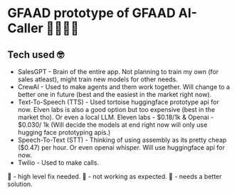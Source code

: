 # GFAAD prototype of GFAAD AI-Caller 🤫🧏🏻‍♂️

## Tech used 🤓

- SalesGPT - Brain of the entire app. Not planning to train my own (for sales atleast), might train new models for other needs.
- CrewAI - Used to make agents and them work together. Will change to a better one in future (best and the easiest in the market right now).
- Text-To-Speech (TTS) - Used tortoise huggingface prototype api for now. Elven labs is also a good option but too expensive (best in the market tho). Or even a local LLM.
Eleven labs - $0.18/1k & Openai - $0.030/ 1k (Will decide the models at end right now will only use hugging face prototyping apis.)
- Speech-To-Text (STT) - Thinking of using assembly as its pretty cheap ($0.47) per hour. Or even openai whisper. Will use huggingface api for now.
- Twilio - Used to make calls.




🚨 - high level fix needed.
🤖 - not working as expected.
💩 - needs a better solution.   